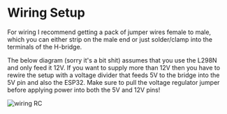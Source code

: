 # Wiring Setup

For wiring I recommend getting a pack of jumper wires female to male, which you can either strip on the male end or just solder/clamp into the terminals of the H-bridge.

The below diagram (sorry it's a bit shit) assumes that you use the L298N and only feed it 12V. If you want to supply more than 12V then you have to rewire the setup with a voltage divider that feeds 5V
to the bridge into the 5V pin and also the ESP32. Make sure to pull the voltage regulator jumper before applying power into both the 5V and 12V pins!

![wiring RC](https://github.com/user-attachments/assets/b6cd88c4-1232-4428-be83-a59958d309f8)
